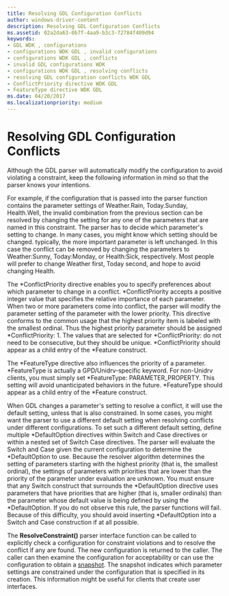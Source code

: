 ```yaml
---
title: Resolving GDL Configuration Conflicts
author: windows-driver-content
description: Resolving GDL Configuration Conflicts
ms.assetid: 02a2da63-0b7f-4aa9-b3c3-72784f409d94
keywords:
- GDL WDK , configurations
- configurations WDK GDL , invalid configurations
- configurations WDK GDL , conflicts
- invalid GDL configurations WDK
- configurations WDK GDL , resolving conflicts
- resolving GDL configuration conflicts WDK GDL
- ConflictPriority directive WDK GDL
- FeatureType directive WDK GDL
ms.date: 04/20/2017
ms.localizationpriority: medium
---
```


# Resolving GDL Configuration Conflicts


Although the GDL parser will automatically modify the configuration to avoid violating a constraint, keep the following information in mind so that the parser knows your intentions.

For example, if the configuration that is passed into the parser function contains the parameter settings of Weather.Rain, Today.Sunday, Health.Well, the invalid combination from the previous section can be resolved by changing the setting for any one of the parameters that are named in this constraint. The parser has to decide which parameter's setting to change. In many cases, you might know which setting should be changed. typically, the more important parameter is left unchanged. In this case the conflict can be removed by changing the parameters to Weather:Sunny, Today:Monday, or Health:Sick, respectively. Most people will prefer to change Weather first, Today second, and hope to avoid changing Health.

The \*ConflictPriority directive enables you to specify preferences about which parameter to change in a conflict. \*ConflictPriority accepts a positive integer value that specifies the relative importance of each parameter. When two or more parameters come into conflict, the parser will modify the parameter setting of the parameter with the lower priority. This directive conforms to the common usage that the highest priority item is labeled with the smallest ordinal. Thus the highest priority parameter should be assigned \*ConflictPriority: 1. The values that are selected for \*ConflictPriority: do not need to be consecutive, but they should be unique. \*ConflictPriority should appear as a child entry of the \*Feature construct.

The \*FeatureType directive also influences the priority of a parameter. \*FeatureType is actually a GPD/Unidrv-specific keyword. For non-Unidrv clients, you must simply set \*FeatureType: PARAMETER\_PROPERTY. This setting will avoid unanticipated behaviors in the future. \*FeatureType should appear as a child entry of the \*Feature construct.

When GDL changes a parameter's setting to resolve a conflict, it will use the default setting, unless that is also constrained. In some cases, you might want the parser to use a different default setting when resolving conflicts under different configurations. To set such a different default setting, define multiple \*DefaultOption directives within Switch and Case directives or within a nested set of Switch Case directives. The parser will evaluate the Switch and Case given the current configuration to determine the \*DefaultOption to use. Because the resolver algorithm determines the setting of parameters starting with the highest priority (that is, the smallest ordinal), the settings of parameters with priorities that are lower than the priority of the parameter under evaluation are unknown. You must ensure that any Switch construct that surrounds the \*DefaultOption directive uses parameters that have priorities that are higher (that is, smaller ordinals) than the parameter whose default value is being defined by using the \*DefaultOption. If you do not observe this rule, the parser functions will fail. Because of this difficulty, you should avoid inserting \*DefaultOption into a Switch and Case construction if at all possible.

The **ResolveConstraint()** parser interface function can be called to explicitly check a configuration for constraint violations and to resolve the conflict if any are found. The new configuration is returned to the caller. The caller can then examine the configuration for acceptability or can use the configuration to obtain a [snapshot](gdl-snapshots.md). The snapshot indicates which parameter settings are constrained under the configuration that is specified in its creation. This information might be useful for clients that create user interfaces.

 

 




